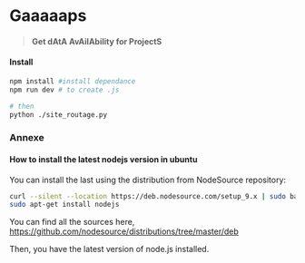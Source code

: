 # Gaaaaaps

> #### Get dAtA AvAilAbility for ProjectS 

#### Install

```bash
npm install #install dependance 
npm run dev # to create .js

# then  
python ./site_routage.py
```



### Annexe

#### How to install the latest nodejs version in ubuntu

You can install the last using the distribution from NodeSource repository:

```bash
curl --silent --location https://deb.nodesource.com/setup_9.x | sudo bash -
sudo apt-get install nodejs
```

You can find all the sources here, https://github.com/nodesource/distributions/tree/master/deb

Then, you have the latest version of node.js installed.